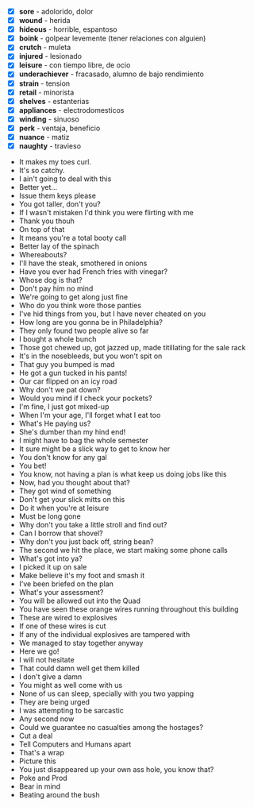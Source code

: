 - [x] **sore** - adolorido, dolor
- [x] **wound** - herida
- [x] **hideous** - horrible, espantoso
- [x] **boink** - golpear levemente (tener relaciones con alguien)
- [x] **crutch** - muleta
- [x] **injured** - lesionado
- [x] **leisure** - con tiempo libre, de ocio
- [x] **underachiever** - fracasado, alumno de bajo rendimiento
- [x] **strain** - tension
- [x] **retail** - minorista
- [x] **shelves** - estanterias
- [x] **appliances** - electrodomesticos
- [x] **winding** - sinuoso
- [x] **perk** - ventaja, beneficio
- [x] **nuance** - matiz
- [x] **naughty** - travieso

* It makes my toes curl. 
* It's so catchy. 
* I ain't going to deal with this 
* Better yet...
* Issue them keys please
* You got taller, don't you?
* If I wasn't mistaken I'd think you were flirting with me
* Thank you thouh
* On top of that
* It means you're a total booty call
* Better lay of the spinach
* Whereabouts?
* I'll have the steak, smothered in onions
* Have you ever had French fries with vinegar?
* Whose dog is that?
* Don't pay him no mind 
* We're going to get along just fine
* Who do you think wore those panties
* I've hid things from you, but I have never cheated on you
* How long are you gonna be in Philadelphia?
* They only found two people alive so far
* I bought a whole bunch
* Those got chewed up, got jazzed up, made titillating for the sale rack
* It's in the nosebleeds, but you won't spit on
* That guy you bumped is mad
* He got a gun tucked in his pants!
* Our car flipped on an icy road
* Why don't we pat down?
* Would you mind if I check your pockets?
* I'm fine, I just got mixed-up
* When I'm your age, I'll forget what I eat too
* What's He paying us?
* She's dumber than my hind end!
* I might have to bag the whole semester
* It sure might be a slick way to get to know her
* You don't know for any gal
* You bet!
* You know, not having a plan is what keep us doing jobs like this
* Now, had you thought about that?
* They got wind of something
* Don't get your slick mitts on this
* Do it when you're at leisure
* Must be long gone
* Why don't you take a little stroll and find out?
* Can I borrow that shovel?
* Why don't you just back off, string bean?
* The second we hit the place, we start making some phone calls
* What's got into ya?
* I picked it up on sale
* Make believe it's my foot and smash it
* I've been briefed on the plan
* What's your assessment?
* You will be allowed out into the Quad
* You have seen these orange wires running throughout this building
* These are wired to explosives
* If one of these wires is cut
* If any of the individual explosives are tampered with
* We managed to stay together anyway
* Here we go!
* I will not hesitate
* That could damn well get them killed
* I don't give a damn
* You might as well come with us
* None of us can sleep, specially with you two yapping
* They are being urged
* I was attempting to be sarcastic
* Any second now
* Could we guarantee no casualties among the hostages? 
* Cut a deal
* Tell Computers and Humans apart 
* That's a wrap
* Picture this
* You just disappeared up your own ass hole, you know that?
* Poke and Prod
* Bear in mind
* Beating around the bush












